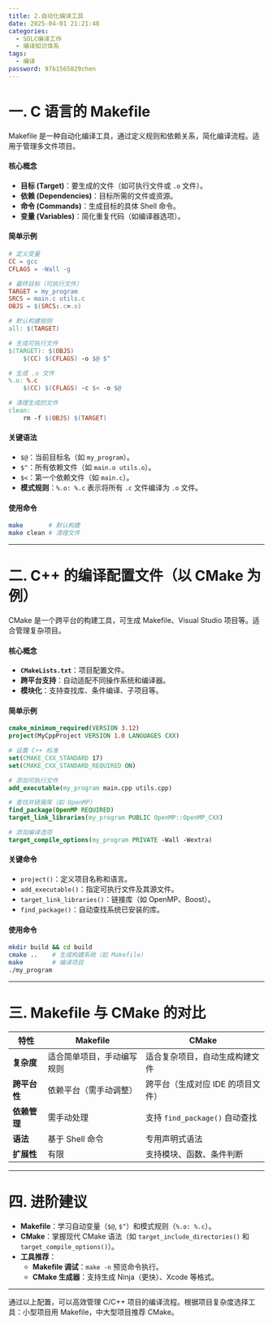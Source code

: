 ```yaml
---
title: 2.自动化编译工具
date: 2025-04-01 21:21:48
categories:
  - SDLC编译工作
  - 编译知识体系
tags:
  - 编译
password: 9761565829chen
---
```

# **一. C 语言的 Makefile**
Makefile 是一种自动化编译工具，通过定义规则和依赖关系，简化编译流程。适用于管理多文件项目。

#### **核心概念**
- **目标 (Target)**：要生成的文件（如可执行文件或 `.o` 文件）。
- **依赖 (Dependencies)**：目标所需的文件或资源。
- **命令 (Commands)**：生成目标的具体 Shell 命令。
- **变量 (Variables)**：简化重复代码（如编译器选项）。

#### **简单示例**
```makefile
# 定义变量
CC = gcc
CFLAGS = -Wall -g

# 最终目标（可执行文件）
TARGET = my_program
SRCS = main.c utils.c
OBJS = $(SRCS:.c=.o)

# 默认构建规则
all: $(TARGET)

# 生成可执行文件
$(TARGET): $(OBJS)
	$(CC) $(CFLAGS) -o $@ $^

# 生成 .o 文件
%.o: %.c
	$(CC) $(CFLAGS) -c $< -o $@

# 清理生成的文件
clean:
	rm -f $(OBJS) $(TARGET)
```

#### **关键语法**
- `$@`：当前目标名（如 `my_program`）。
- `$^`：所有依赖文件（如 `main.o utils.o`）。
- `$<`：第一个依赖文件（如 `main.c`）。
- **模式规则**：`%.o: %.c` 表示将所有 `.c` 文件编译为 `.o` 文件。

#### **使用命令**
```bash
make       # 默认构建
make clean # 清理文件
```

---

# **二. C++ 的编译配置文件（以 CMake 为例）**
CMake 是一个跨平台的构建工具，可生成 Makefile、Visual Studio 项目等。适合管理复杂项目。

#### **核心概念**
- **`CMakeLists.txt`**：项目配置文件。
- **跨平台支持**：自动适配不同操作系统和编译器。
- **模块化**：支持查找库、条件编译、子项目等。

#### **简单示例**
```cmake
cmake_minimum_required(VERSION 3.12)
project(MyCppProject VERSION 1.0 LANGUAGES CXX)

# 设置 C++ 标准
set(CMAKE_CXX_STANDARD 17)
set(CMAKE_CXX_STANDARD_REQUIRED ON)

# 添加可执行文件
add_executable(my_program main.cpp utils.cpp)

# 查找并链接库（如 OpenMP）
find_package(OpenMP REQUIRED)
target_link_libraries(my_program PUBLIC OpenMP::OpenMP_CXX)

# 添加编译选项
target_compile_options(my_program PRIVATE -Wall -Wextra)
```

#### **关键命令**
- `project()`：定义项目名称和语言。
- `add_executable()`：指定可执行文件及其源文件。
- `target_link_libraries()`：链接库（如 OpenMP、Boost）。
- `find_package()`：自动查找系统已安装的库。

#### **使用命令**
```bash
mkdir build && cd build
cmake ..    # 生成构建系统（如 Makefile）
make        # 编译项目
./my_program
```

---

# **三. Makefile 与 CMake 的对比**
| 特性                | Makefile                          | CMake                             |
|---------------------|-----------------------------------|-----------------------------------|
| **复杂度**          | 适合简单项目，手动编写规则        | 适合复杂项目，自动生成构建文件    |
| **跨平台性**        | 依赖平台（需手动调整）            | 跨平台（生成对应 IDE 的项目文件） |
| **依赖管理**        | 需手动处理                        | 支持 `find_package()` 自动查找    |
| **语法**            | 基于 Shell 命令                   | 专用声明式语法                    |
| **扩展性**          | 有限                              | 支持模块、函数、条件判断          |

---

# **四. 进阶建议**
- **Makefile**：学习自动变量（`$@`, `$^`）和模式规则（`%.o: %.c`）。
- **CMake**：掌握现代 CMake 语法（如 `target_include_directories()` 和 `target_compile_options()`）。
- **工具推荐**：
  - **Makefile 调试**：`make -n` 预览命令执行。
  - **CMake 生成器**：支持生成 Ninja（更快）、Xcode 等格式。

---

通过以上配置，可以高效管理 C/C++ 项目的编译流程。根据项目复杂度选择工具：小型项目用 Makefile，中大型项目推荐 CMake。